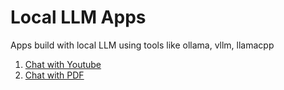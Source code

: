 # Local LLM Apps

Apps build with local LLM using tools like ollama, vllm, llamacpp

1. [Chat with Youtube](https://github.com/przbadu-ai/local-llm-apps/tree/main/chat-with-youtube)
2. [Chat with PDF](https://github.com/przbadu-ai/local-llm-apps/tree/main/chat-with-pdf)